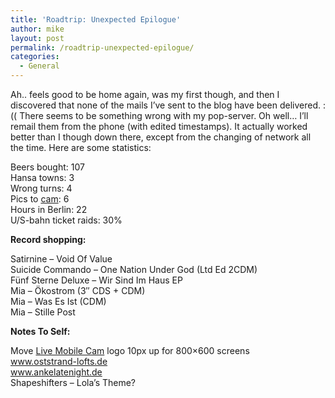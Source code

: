 ```yaml
---
title: 'Roadtrip: Unexpected Epilogue'
author: mike
layout: post
permalink: /roadtrip-unexpected-epilogue/
categories:
  - General
---
```

Ah.. feels good to be home again, was my first though, and then I discovered that none of the mails I&#8217;ve sent to the blog have been delivered. :(( There seems to be something wrong with my pop-server. Oh well&#8230; I&#8217;ll remail them from the phone (with edited timestamps). It actually worked better than I though down there, except from the changing of network all the time. Here are some statistics:

Beers bought: 107  
Hansa towns: 3  
Wrong turns: 4  
Pics to [cam][1]: 6  
Hours in Berlin: 22  
U/S-bahn ticket raids: 30%

**Record shopping:**

Satirnine &#8211; Void Of Value  
Suicide Commando &#8211; One Nation Under God (Ltd Ed 2CDM)  
Fünf Sterne Deluxe &#8211; Wir Sind Im Haus EP  
Mia &#8211; Ökostrom (3&#8243; CDS + CDM)  
Mia &#8211; Was Es Ist (CDM)  
Mia &#8211; Stille Post

**Notes To Self:**

Move [Live Mobile Cam][1] logo 10px up for 800&#215;600 screens  
<a target="_new" href="http://www.oststrand-lofts.de">www.oststrand-lofts.de</a>  
<a target="_new" href="http://ankelatenight.sat1.de/">www.ankelatenight.de</a>  
Shapeshifters &#8211; Lola&#8217;s Theme?

 [1]: http://cam.redvolume.com